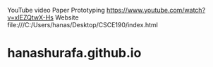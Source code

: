 YouTube video Paper Prototyping https://www.youtube.com/watch?v=xIEZQtwX-Hs
Website file:///C:/Users/hanas/Desktop/CSCE190/index.html
# hanashurafa.github.io

